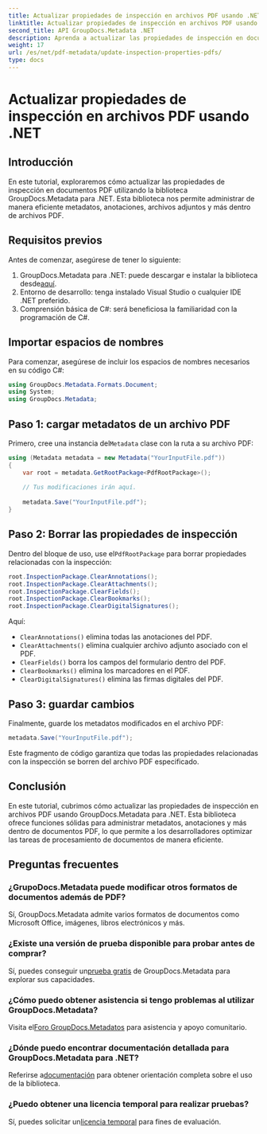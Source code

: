 ```yaml
---
title: Actualizar propiedades de inspección en archivos PDF usando .NET
linktitle: Actualizar propiedades de inspección en archivos PDF usando .NET
second_title: API GroupDocs.Metadata .NET
description: Aprenda a actualizar las propiedades de inspección en documentos PDF usando GroupDocs.Metadata para .NET. Administre eficientemente metadatos y anotaciones con C#.
weight: 17
url: /es/net/pdf-metadata/update-inspection-properties-pdfs/
type: docs
---
```

# Actualizar propiedades de inspección en archivos PDF usando .NET

## Introducción
En este tutorial, exploraremos cómo actualizar las propiedades de inspección en documentos PDF utilizando la biblioteca GroupDocs.Metadata para .NET. Esta biblioteca nos permite administrar de manera eficiente metadatos, anotaciones, archivos adjuntos y más dentro de archivos PDF.
## Requisitos previos
Antes de comenzar, asegúrese de tener lo siguiente:
1.  GroupDocs.Metadata para .NET: puede descargar e instalar la biblioteca desde[aquí](https://releases.groupdocs.com/metadata/net/).
2. Entorno de desarrollo: tenga instalado Visual Studio o cualquier IDE .NET preferido.
3. Comprensión básica de C#: será beneficiosa la familiaridad con la programación de C#.

## Importar espacios de nombres
Para comenzar, asegúrese de incluir los espacios de nombres necesarios en su código C#:
```csharp
using GroupDocs.Metadata.Formats.Document;
using System;
using GroupDocs.Metadata;
```
## Paso 1: cargar metadatos de un archivo PDF
 Primero, cree una instancia del`Metadata` clase con la ruta a su archivo PDF:
```csharp
using (Metadata metadata = new Metadata("YourInputFile.pdf"))
{
    var root = metadata.GetRootPackage<PdfRootPackage>();
    
    // Tus modificaciones irán aquí.
    
    metadata.Save("YourInputFile.pdf");
}
```
## Paso 2: Borrar las propiedades de inspección
 Dentro del bloque de uso, use el`PdfRootPackage` para borrar propiedades relacionadas con la inspección:
```csharp
root.InspectionPackage.ClearAnnotations();
root.InspectionPackage.ClearAttachments();
root.InspectionPackage.ClearFields();
root.InspectionPackage.ClearBookmarks();
root.InspectionPackage.ClearDigitalSignatures();
```
Aquí:
- `ClearAnnotations()` elimina todas las anotaciones del PDF.
- `ClearAttachments()` elimina cualquier archivo adjunto asociado con el PDF.
- `ClearFields()` borra los campos del formulario dentro del PDF.
- `ClearBookmarks()` elimina los marcadores en el PDF.
- `ClearDigitalSignatures()` elimina las firmas digitales del PDF.
## Paso 3: guardar cambios
Finalmente, guarde los metadatos modificados en el archivo PDF:
```csharp
metadata.Save("YourInputFile.pdf");
```
Este fragmento de código garantiza que todas las propiedades relacionadas con la inspección se borren del archivo PDF especificado.

## Conclusión
En este tutorial, cubrimos cómo actualizar las propiedades de inspección en archivos PDF usando GroupDocs.Metadata para .NET. Esta biblioteca ofrece funciones sólidas para administrar metadatos, anotaciones y más dentro de documentos PDF, lo que permite a los desarrolladores optimizar las tareas de procesamiento de documentos de manera eficiente.

## Preguntas frecuentes
### ¿GrupoDocs.Metadata puede modificar otros formatos de documentos además de PDF?
Sí, GroupDocs.Metadata admite varios formatos de documentos como Microsoft Office, imágenes, libros electrónicos y más.
### ¿Existe una versión de prueba disponible para probar antes de comprar?
 Sí, puedes conseguir un[prueba gratis](https://releases.groupdocs.com/) de GroupDocs.Metadata para explorar sus capacidades.
### ¿Cómo puedo obtener asistencia si tengo problemas al utilizar GroupDocs.Metadata?
 Visita el[Foro GroupDocs.Metadatos](https://forum.groupdocs.com/c/metadata/14) para asistencia y apoyo comunitario.
### ¿Dónde puedo encontrar documentación detallada para GroupDocs.Metadata para .NET?
 Referirse a[documentación](https://tutorials.groupdocs.com/metadata/net/) para obtener orientación completa sobre el uso de la biblioteca.
### ¿Puedo obtener una licencia temporal para realizar pruebas?
 Sí, puedes solicitar un[licencia temporal](https://purchase.groupdocs.com/temporary-license/) para fines de evaluación.